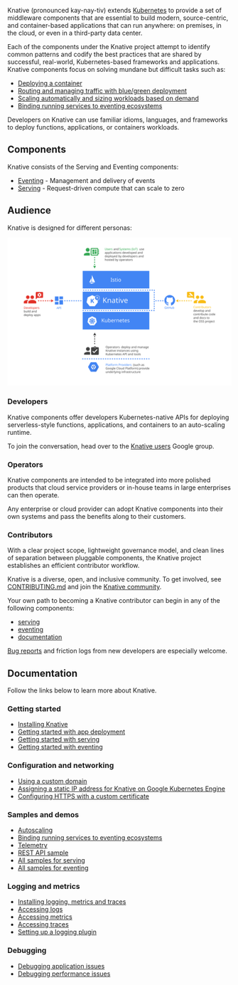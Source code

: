 
Knative (pronounced kay-nay-tiv) extends
[Kubernetes](https://kubernetes.io/docs/concepts/overview/what-is-kubernetes/)
to provide a set of middleware components that are essential to build modern,
source-centric, and container-based applications that can run anywhere: on
premises, in the cloud, or even in a third-party data center.

Each of the components under the Knative project attempt to identify common
patterns and codify the best practices that are shared by successful,
real-world, Kubernetes-based frameworks and applications. Knative components
focus on solving mundane but difficult tasks such as:

- [Deploying a container](./serving/getting-started-knative-app.md)
- [Routing and managing traffic with blue/green deployment](./serving/samples/blue-green-deployment.md)
- [Scaling automatically and sizing workloads based on demand](./serving/configuring-autoscaling.md)
- [Binding running services to eventing ecosystems](./eventing/samples/kubernetes-event-source/)

Developers on Knative can use familiar idioms, languages, and frameworks to
deploy functions, applications, or containers workloads.

## Components

Knative consists of the Serving and Eventing components:

- [Eventing](./eventing) - Management and delivery of events
- [Serving](./serving) - Request-driven compute that can scale to zero

## Audience

Knative is designed for different personas:

![Diagram that displays different Audiences for Knative](./images/knative-audience.svg)

### Developers

Knative components offer developers Kubernetes-native APIs for deploying
serverless-style functions, applications, and containers to an auto-scaling
runtime.

To join the conversation, head over to the
[Knative users](https://groups.google.com/d/forum/knative-users) Google group.

### Operators

Knative components are intended to be integrated into more polished products
that cloud service providers or in-house teams in large enterprises can then
operate.

Any enterprise or cloud provider can adopt Knative components into their own
systems and pass the benefits along to their customers.

### Contributors

With a clear project scope, lightweight governance model, and clean lines of
separation between pluggable components, the Knative project establishes an
efficient contributor workflow.

Knative is a diverse, open, and inclusive community. To get involved, see
[CONTRIBUTING.md](https://github.com/knative/community/tree/master/CONTRIBUTING.md) and join the
[Knative community](../community/).

Your own path to becoming a Knative contributor can begin in any of the
following components:

- [serving](https://github.com/knative/serving/issues?q=is%3Aissue+is%3Aopen+sort%3Aupdated-desc+label%3Akind%2Fgood-first-issue)
- [eventing](https://github.com/knative/eventing/issues?q=is%3Aissue+is%3Aopen+sort%3Aupdated-desc+label%3Akind%2Fgood-first-issue)
- [documentation](https://github.com/knative/docs/issues?q=is%3Aissue+is%3Aopen+sort%3Aupdated-desc+label%3Akind%2Fgood-first-issue)

[Bug reports](https://github.com/knative/serving/issues/new) and friction logs
from new developers are especially welcome.

## Documentation

Follow the links below to learn more about Knative.

### Getting started

- [Installing Knative](./install/README.md)
- [Getting started with app deployment](./serving/getting-started-knative-app.md)
- [Getting started with serving](./serving)
- [Getting started with eventing](./eventing)

### Configuration and networking

- [Using a custom domain](./serving/using-a-custom-domain.md)
- [Assigning a static IP address for Knative on Google Kubernetes Engine](./serving/gke-assigning-static-ip-address.md)
- [Configuring HTTPS with a custom certificate](./serving/using-a-tls-cert.md)

### Samples and demos

- [Autoscaling](./serving/samples/autoscale-go/README.md)
- [Binding running services to eventing ecosystems](./eventing/samples/kubernetes-event-source/)
- [Telemetry](./serving/samples/telemetry-go/README.md)
- [REST API sample](./serving/samples/rest-api-go/README.md)
- [All samples for serving](./serving/samples/)
- [All samples for eventing](./eventing/samples/)

### Logging and metrics

- [Installing logging, metrics and traces](./serving/installing-logging-metrics-traces.md)
- [Accessing logs](./serving/accessing-logs.md)
- [Accessing metrics](./serving/accessing-metrics.md)
- [Accessing traces](./serving/accessing-traces.md)
- [Setting up a logging plugin](./serving/setting-up-a-logging-plugin.md)

### Debugging

- [Debugging application issues](./serving/debugging-application-issues.md)
- [Debugging performance issues](./serving/debugging-performance-issues.md)
